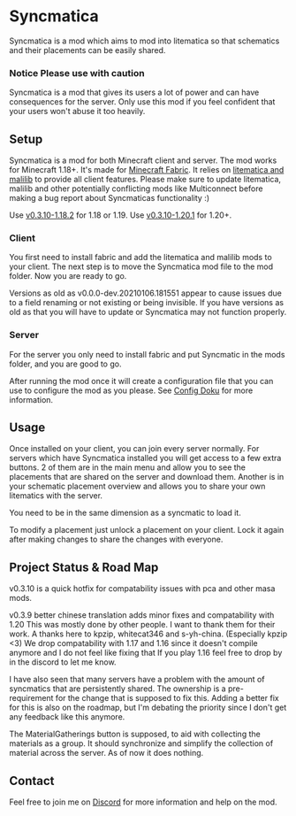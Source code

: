 # Syncmatica

Syncmatica is a mod which aims to mod into litematica so that schematics and their placements can be easily shared.

### Notice Please use with caution

Syncmatica is a mod that gives its users a lot of power and can have consequences for the server. Only use this mod if
you feel confident that your users won't abuse it too heavily.

## Setup

Syncmatica is a mod for both Minecraft client and server.
The mod works for Minecraft 1.18+. It's made for [Minecraft Fabric](https://fabricmc.net/). It relies
on [litematica and malilib](https://masa.dy.fi/mcmods/client_mods/) to provide all client features. Please make sure to
update litematica, malilib and other potentially conflicting mods like Multiconnect before making a bug report about
Syncmaticas functionality :)

Use [v0.3.10-1.18.2](https://github.com/End-Tech/syncmatica/releases/tag/v0.3.10-1.18.2) for 1.18 or 1.19. 
Use [v0.3.10-1.20.1](https://github.com/End-Tech/syncmatica/releases/tag/v0.3.10-1.20.1) for 1.20+.

### Client

You first need to install fabric and add the litematica and malilib mods to your client. The next step is to move the
Syncmatica mod file to the mod folder. Now you are ready to go.

Versions as old as v0.0.0-dev.20210106.181551 appear to cause issues due to a field renaming or not existing or being
invisible. If you have versions as old as that you will have to update or Syncmatica may not function properly.

### Server

For the server you only need to install fabric and put Syncmatic in the mods folder, and you are good to go.

After running the mod once it will create a configuration file that you can use to configure the mod as you please.
See [Config Doku](https://github.com/End-Tech/syncmatica/blob/master/CONFIG.md) for more information.

## Usage

Once installed on your client, you can join every server normally. For servers which have Syncmatica installed you will
get access to a few extra buttons. 2 of them are in the main menu and allow you to see the placements that are shared on
the server and download them. Another is in your schematic placement overview and allows you to share your own
litematics with the server.

You need to be in the same dimension as a syncmatic to load it.

To modify a placement just unlock a placement on your client. Lock it again after making changes to share the changes
with everyone.

## Project Status & Road Map
v0.3.10 is a quick hotfix for compatability issues with pca and other masa mods.

v0.3.9 better chinese translation adds minor fixes and compatability with 1.20
This was mostly done by other people. I want to thank them for their work. A thanks here to kpzip, whitecat346 and s-yh-china. (Especially kpzip <3)
We drop compatability with 1.17 and 1.16 since it doesn't compile anymore and I do not feel like fixing that
If you  play 1.16 feel free to drop by in the discord to let me know.

I have also seen that many servers have a problem with the amount of syncmatics that are persistently shared. 
The ownership is a pre-requirement for the change that is supposed to fix this.
Adding a better fix for this is also on the roadmap, but I'm debating the priority since I don't get any feedback like this anymore.

The MaterialGatherings button is supposed, to aid with collecting the materials as a group. It should synchronize and
simplify the collection of material across the server. As of now it does nothing.

## Contact

Feel free to join me on [Discord](https://discord.gg/6NPDVNMZ3T) for more information and help on the mod.
